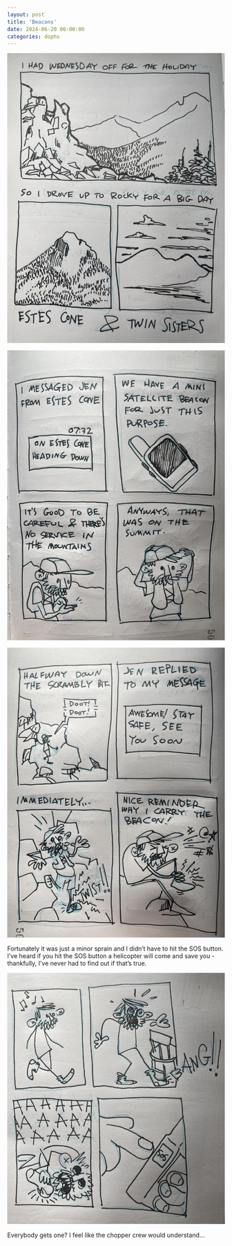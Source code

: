 ```yaml
---
layout: post
title: 'Beacons'
date: 2024-06-20 06:00:00
categories: dophs
---
```


![](../../images/2e2abc4d-ba9c-40cd-b2f1-c05ade8b71d2_3024x4032.jpg)

![](../../images/496fed54-4fc7-4f8f-9079-3bbe13fda0f4_3024x4032.jpg)

![](../../images/23b7839d-e4e5-41b9-802d-2fd006b49cc8_3024x4032.jpg)

Fortunately it was just a minor sprain and I didn’t have to hit the SOS button. I’ve heard if you hit the SOS button a helicopter will come and save you - thankfully, I’ve never had to find out if that’s true.

![](../../images/8ce6c1f0-4fbe-47e1-8160-76ea908ecc9c_3024x3495.jpg)

Everybody gets one? I feel like the chopper crew would understand…

